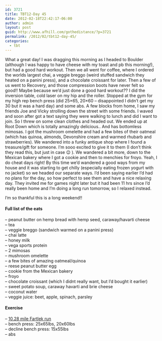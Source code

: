 ```yaml
---
id: 3721
title: TBT12-Day 45
date: 2012-02-18T22:42:17-06:00
author: admin
layout: post
guid: http://www.afhill.com/gothedistance/?p=3721
permalink: /2012/02/tbt12-day-45/
categories:
  - tbt
---
```

What a great day! I was dragging this morning as I headed to Boulder (although I was happy to have cheese with my toast and pb this morning!), but had a good hard workout. Then we all went for coffee, where I ordered the worlds largest chai, a veggie breggo (weird stuffed sandwich they heated on a panini press), and a chocolate croissant for later. Then a few of us went to Recovery, and those compression boots have never felt so good!! Maybe because we&#8217;d just done a good hard workout?? I did the inversion table, cold laser on my hip and the roller. Stopped at the gym for my high rep bench press (did 25&#215;65, 20&#215;60 &#8211; disappointed I didn&#8217;t get my 30 but it was a hard day) and some abs. A few blocks from home, I saw my friends Joe and Vicky strolling down the street with some friends. I waved and soon after got a text saying they were walking to lunch and did I want to join. So I threw on some clean clothes and headed out. We ended up at Root Down which is totally amazingly delicious.. And has bottomless mimosas. I got the mushroom omelette and had a few bites of their oatmeal (which has quinoa, almonds, Devonshire cream and warmed rhubarb and strawberries). We wandered into a funky antique shop where I found a treasure/gift for someone. I&#8217;m sooo excited to give it to them (I don&#8217;t think they read this, but just in case 😉 ). We wandered a bit more, down to the Mexican bakery where I got a cookie and then to menchies for froyo. Yeah, I do cheat days right! By this time we&#8217;d wandered a good ways from my house and it was starting to get chilly (especially eating frozen yogurt with no jacket) so we headed our separate ways. I&#8217;d been saying earlier I&#8217;d had no plans for the day, so how perfect to see them and have a nice relaxing day. They invited me for games night later but it had been 11 hrs since I&#8217;d really been home and I&#8217;m doing a long run tomorrow, so I relaxed instead. 

I&#8217;m so thankful this is a long weekend!!

#### Full list of the eats

&#8211; peanut butter on hemp bread with hemp seed, caraway/havarti cheese  
&#8211; tea  
&#8211; veggie breggo (sandwich warmed on a panini press)  
&#8211; chai latte  
&#8211; honey milk  
&#8211; vega sports protein  
&#8211; 2 mimosas  
&#8211; mushroom omelette  
&#8211; a few bites of amazing oatmeal/quinoa  
&#8211; reese peanut butter egg  
&#8211; cookie from the Mexican bakery  
&#8211; froyo  
&#8211; chocolate croissant (which I didnt really want, but I&#8217;d bought it earlier)  
&#8211; sweet potato soup, caraway havarti and brie cheese  
&#8211; coconut water  
&#8211; veggie juice: beet, apple, spinach, parsley

#### Exercise

&#8211; [10.28 mile Fartlek run](http://www.afhill.com/gothedistance/2012/02/saturday-workout-on-the-creek-path/)  
&#8211; bench press: 25x65lbs, 20x60lbs  
&#8211; decline bench press: 15x55lbs  
&#8211; abs